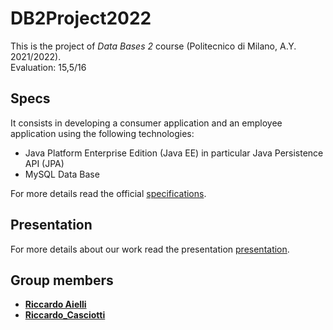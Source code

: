 # DB2Project2022
This is the project of *Data Bases 2* course (Politecnico di Milano, A.Y. 2021/2022).
<br>
Evaluation: 15,5/16

## Specs
It consists in developing a consumer application and an employee application using the following technologies: 
* Java Platform Enterprise Edition (Java EE) in particular Java Persistence API (JPA)
* MySQL Data Base

For more details read the official [specifications](/Specifications.pdf).

## Presentation
For more details about our work read the presentation [presentation](/Presentation.pdf).

## Group members
- [__Riccardo Aielli__](https://github.com/riccardoaielli)
- [__Riccardo_Casciotti__](https://github.com/RiccardoCasciotti)
